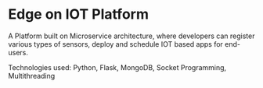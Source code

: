 # Edge on IOT Platform
A Platform built on Microservice architecture, where developers can register various types of sensors, deploy and schedule IOT based apps for end-users.

Technologies used: Python, Flask, MongoDB, Socket Programming, Multithreading
